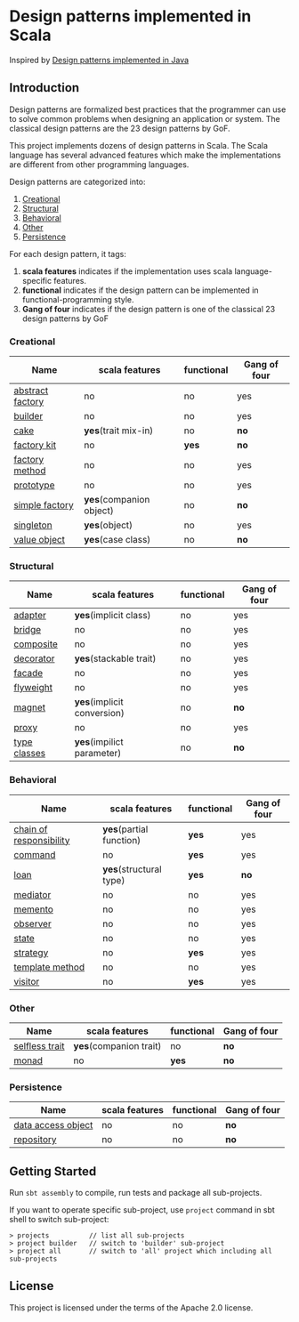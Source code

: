 # Design patterns implemented in Scala

Inspired by [Design patterns implemented in Java](https://github.com/iluwatar/java-design-patterns)

## Introduction
Design patterns are formalized best practices that the programmer can use to solve common problems when designing an application or system.
The classical design patterns are the 23 design patterns by GoF.

This project implements dozens of design patterns in Scala.
The Scala language has several advanced features which make the implementations are different from other programming languages.

Design patterns are categorized into:
1. [Creational](#creational)
2. [Structural](#structural)
3. [Behavioral](#behavioral)
4. [Other](#other)
5. [Persistence](#persistence)

For each design pattern, it tags:
1. **scala features** indicates if the implementation uses scala language-specific features.
2. **functional** indicates if the design pattern can be implemented in functional-programming style.
3. **Gang of four** indicates if the design pattern is one of the classical 23 design patterns by GoF


### Creational

|     Name                                             |      scala features        |functional|Gang of four|
|------------------------------------------------------|----------------------------|----------|------------|
|[abstract factory](./creational/abstract-factory/)    | no                         | no       | yes        |
|[builder](./creational/builder/)                      | no                         | no       | yes        |
|[cake](./creational/cake/)                            | **yes**(trait mix-in)      | no       | **no**     |
|[factory kit](./creational/factory-kit/)              | no                         | **yes**  | **no**     |
|[factory method](./creational/factory-method/)        | no                         | no       | yes        |
|[prototype](./creational/prototype/)                  | no                         | no       | yes        |
|[simple factory](./creational/simple-factory/)        | **yes**(companion object)  | no       | **no**     |
|[singleton](./creational/singleton/)                  | **yes**(object)            | no       | yes        |
|[value object](./creational/value-object/)            | **yes**(case class)        | no       | **no**     |


### Structural

|    Name                                              |      scala features         |functional|Gang of four|
|------------------------------------------------------|-----------------------------|----------|------------|
|[adapter](./structural/adapter/)                      | **yes**(implicit class)     | no       | yes        |
|[bridge](./structural/bridge/)                        | no                          | no       | yes        |
|[composite](./structural/composite/)                  | no                          | no       | yes        |
|[decorator](./structural/decorator/)                  | **yes**(stackable trait)    | no       | yes        |
|[facade](./structural/facade/)                        | no                          | no       | yes        |
|[flyweight](./structural/flyweight/)                  | no                          | no       | yes        |
|[magnet](./structural/magnet/)                        | **yes**(implicit conversion)| no       | **no**     |
|[proxy](./structural/proxy/)                          | no                          | no       | yes        |
|[type classes](./structural/type-classes/)            | **yes**(impilict parameter) | no       | **no**     |


### Behavioral

|    Name                                                         |      scala features      |functional|Gang of four|
|-----------------------------------------------------------------|--------------------------|----------|------------|
|[chain of responsibility](./behavioral/chain-of-responsibility/) | **yes**(partial function)| **yes**  | yes        |
|[command](./behavioral/command/)                                 | no                       | **yes**  | yes        |
|[loan](./behavioral/loan/)                                       | **yes**(structural type) | **yes**  | **no**     |
|[mediator](./behavioral/mediator/)                               | no                       | no       | yes        |
|[memento](./behavioral/memento/)                                 | no                       | no       | yes        |
|[observer](./behavioral/observer/)                               | no                       | no       | yes        |
|[state](./behavioral/state/)                                     | no                       | no       | yes        |
|[strategy](./behavioral/strategy/)                               | no                       | **yes**  | yes        |
|[template method](./behavioral/template-method/)                 | no                       | no       | yes        |
|[visitor](./behavioral/visitor/)                                 | no                       | **yes**  | yes        |


### Other

|    Name                                            |      scala features         |functional|Gang of four|
|----------------------------------------------------|-----------------------------|----------|------------|
|[selfless trait](./other/selfless-trait/)           | **yes**(companion trait)    | no       | **no**     |
|[monad](./other/monad/)                             | no                          | **yes**  | **no**     |


### Persistence

|    Name                                                |      scala features     |functional|Gang of four|
|--------------------------------------------------------|-------------------------|----------|------------|
|[data access object](./persistence/data-access-object/) | no                      | no       | **no**     |
|[repository](./persistence/repository/)                 | no                      | no       | **no**     |


## Getting Started

Run ```sbt assembly``` to compile, run tests and package all sub-projects.

If you want to operate specific sub-project, use ```project``` command in sbt shell to switch sub-project:
```shell
> projects          // list all sub-projects
> project builder   // switch to 'builder' sub-project
> project all       // switch to 'all' project which including all sub-projects
```

## License
This project is licensed under the terms of the Apache 2.0 license.

